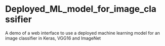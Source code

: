 # Deployed_ML_model_for_image_classifier
A demo of a web interface to use a deployed machine learning model for an image classifier in Keras, VGG16 and ImageNet
